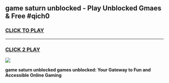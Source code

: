 
## game saturn unblocked - Play Unblocked Gmaes & Free #qich0
<h3>
<a href="https://news.freeplayer.one?title=game_saturn_unblocked&ref=24F">CLICK TO PLAY</a></h3>
<hr>

<h3>
<a href="https://news.freeplayer.one?title=game_saturn_unblocked&ref=24F">CLICK 2 PLAY</a>
  
</h3>

<a href="https://news.freeplayer.one?title=game_saturn_unblocked&ref=24F/"><img src="https://clearcache.store/games.png"></a>


**game saturn unblocked games unblocked: Your Gateway to Fun and Accessible Online Gaming**
